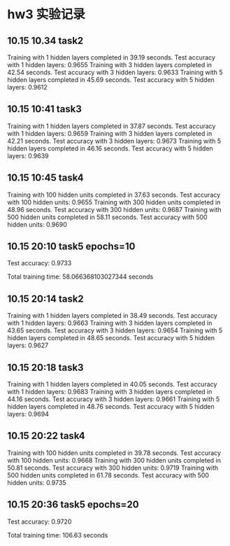 # hw3 实验记录

## 10.15 10.34 task2

Training with 1 hidden layers completed in 39.19 seconds.
Test accuracy with 1 hidden layers: 0.9655
Training with 3 hidden layers completed in 42.54 seconds.
Test accuracy with 3 hidden layers: 0.9633
Training with 5 hidden layers completed in 45.69 seconds.
Test accuracy with 5 hidden layers: 0.9612



## 10.15 10:41 task3

Training with 1 hidden layers completed in 37.87 seconds.
Test accuracy with 1 hidden layers: 0.9659
Training with 3 hidden layers completed in 42.21 seconds.
Test accuracy with 3 hidden layers: 0.9673
Training with 5 hidden layers completed in 46.16 seconds.
Test accuracy with 5 hidden layers: 0.9639



## 10.15 10:45 task4

Training with 100 hidden units completed in 37.63 seconds.
Test accuracy with 100 hidden units: 0.9655
Training with 300 hidden units completed in 48.96 seconds.
Test accuracy with 300 hidden units: 0.9687
Training with 500 hidden units completed in 58.11 seconds.
Test accuracy with 500 hidden units: 0.9690



## 10.15 20:10 task5 epochs=10

Test accuracy: 0.9733

Total training time: 58.066368103027344 seconds



## 10.15 20:14 task2

Training with 1 hidden layers completed in 38.49 seconds.
Test accuracy with 1 hidden layers: 0.9663
Training with 3 hidden layers completed in 43.65 seconds.
Test accuracy with 3 hidden layers: 0.9654
Training with 5 hidden layers completed in 48.65 seconds.
Test accuracy with 5 hidden layers: 0.9627



## 10.15 20:18 task3

Training with 1 hidden layers completed in 40.05 seconds.
Test accuracy with 1 hidden layers: 0.9683
Training with 3 hidden layers completed in 44.16 seconds.
Test accuracy with 3 hidden layers: 0.9661
Training with 5 hidden layers completed in 48.76 seconds.
Test accuracy with 5 hidden layers: 0.9694



## 10.15 20:22 task4

Training with 100 hidden units completed in 39.78 seconds.
Test accuracy with 100 hidden units: 0.9668
Training with 300 hidden units completed in 50.81 seconds.
Test accuracy with 300 hidden units: 0.9719
Training with 500 hidden units completed in 61.78 seconds.
Test accuracy with 500 hidden units: 0.9735



## 10.15 20:36 task5 epochs=20

Test accuracy: 0.9720

Total training time: 106.63 seconds